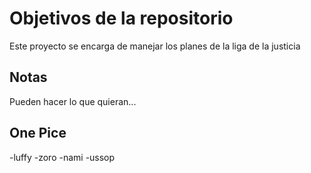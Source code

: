 # Objetivos de la repositorio

Este proyecto se encarga de manejar los planes de la liga de la justicia


## Notas
Pueden hacer lo que quieran...

## One Pice
-luffy
-zoro
-nami
-ussop
